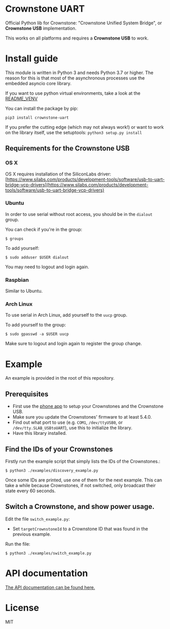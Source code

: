 # Crownstone UART

Official Python lib for Crownstone: "Crownstone Unified System Bridge", or **Crownstone USB** implementation.

This works on all platforms and requires a **Crownstone USB** to work.

# Install guide

This module is written in Python 3 and needs Python 3.7 or higher. The reason for this is that most of the asynchronous processes use the embedded asyncio core library.

If you want to use python virtual environments, take a look at the [README_VENV](README_VENV.MD)

You can install the package by pip:
```
pip3 install crownstone-uart
```

If you prefer the cutting edge (which may not always work!) or want to work on the library itself, use the setuptools: `python3 setup.py install`


## Requirements for the Crownstone USB

### OS X
OS X requires installation of the SiliconLabs driver: [https://www.silabs.com/products/development-tools/software/usb-to-uart-bridge-vcp-drivers](https://www.silabs.com/products/development-tools/software/usb-to-uart-bridge-vcp-drivers)

### Ubuntu
In order to use serial without root access, you should be in the `dialout` group.

You can check if you're in the group:
```
$ groups
```

To add yourself:
```
$ sudo adduser $USER dialout
```

You may need to logout and login again.


### Raspbian
Similar to Ubuntu.

### Arch Linux
To use serial in Arch Linux, add yourself to the `uucp` group.

To add yourself to the group:
```console
$ sudo gpasswd -a $USER uucp
```
Make sure to logout and login again to register the group change.

# Example

An example is provided in the root of this repository.

## Prerequisites

- First use the [phone app](https://crownstone.rocks/app) to setup your Crownstones and the Crownstone USB.
- Make sure you update the Crownstones' firmware to at least 5.4.0.
- Find out what port to use (e.g. `COM1`, `/dev/ttyUSB0`, or `/dev/tty.SLAB_USBtoUART`), use this to initialize the library.
- Have this library installed.

## Find the IDs of your Crownstones

Firstly run the example script that simply lists the IDs of the Crownstones.:
```
$ python3 ./examples/discovery_example.py
```

Once some IDs are printed, use one of them for the next example. This can take a while because Crownstones, if not switched, only broadcast their state every 60 seconds.


## Switch a Crownstone, and show power usage.

Edit the file `switch_example.py`:
- Set `targetCrownstoneId` to a Crownstone ID that was found in the previous example.

Run the file:
```
$ python3 ./examples/switch_example.py
```


# API documentation

[The API documentation can be found here.](./DOCUMENTATION.md)


# License

MIT
